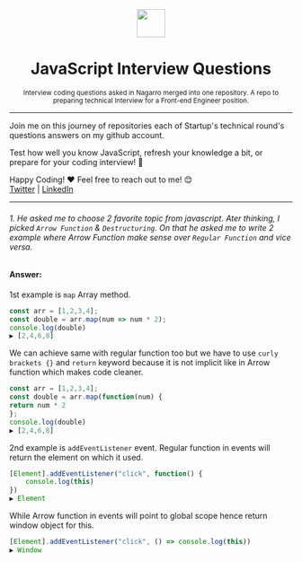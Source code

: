 <div align="center">
  <img height="50" src="https://www.nagarro.com/hubfs/NagarroWebsiteRedesign-Aug2020/Assets/Images/Nagarro%20green%20logo%20with%20white%20title.svg">
  <h1>JavaScript Interview Questions</h1>
  <small>Interview coding questions asked in Nagarro merged into one repository. A repo to preparing technical Interview for a Front-end Engineer position.  </small>
  
</div>
  
---

<span>Join me on this journey of repositories each of Startup's technical round's questions answers on my github account.

Test how well you know JavaScript, refresh your knowledge a bit, or prepare for your coding interview! :rocket:

Happy Coding! :heart:
Feel free to reach out to me! 😊 <br />
<a href="https://www.twitter.com/rajanmagarrr">Twitter</a> | <a href="https://www.linkedin.com/in/rajanmagarrr">LinkedIn</a>

---

###### 1. He asked me to choose 2 favorite topic from javascript. Ater thinking, I picked `Arrow Function` & `Destructuring`. On that he asked me to write 2 example where Arrow Function make sense over `Regular Function` and vice versa.

#### Answer: 
1st example is `map` Array method.
```javascript
const arr = [1,2,3,4];
const double = arr.map(num => num * 2);
console.log(double) 
▶ [2,4,6,8]
```
We can achieve same with regular function too but we have to use `curly brackets {}` and `return` keyword because it is not implicit like in Arrow function which makes code cleaner.
```javascript
const arr = [1,2,3,4];
const double = arr.map(function(num) {
return num * 2
};
console.log(double) 
▶ [2,4,6,8]
```
2nd example is `addEventListener` event. Regular function in events will return the element on which it used.
```javascript
[Element].addEventListener("click", function() {
    console.log(this)
})
▶ Element
```
While Arrow function in events will point to global scope hence return window object for this.
```javascript
[Element].addEventListener("click", () => console.log(this))
▶ Window
```
